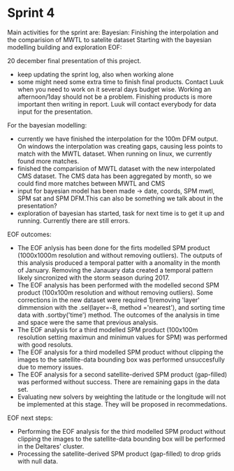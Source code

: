 # Sprint 4

Main activities for the sprint are:
Bayesian:
Finishing the interpolation and the comparision of MWTL to satelite dataset
Starting with the bayesian modelling building and exploration
EOF:

20 december final presentation of this project. 
* keep updating the sprint log, also when working alone
* some might need some extra time to finish final products. Contact Luuk when you need to work on it several days budget wise. Working an afternoon/1day should not be a problem. Finishing products is more important then writing in report. Luuk will contact everybody for data input for the presentation.

For the bayesian modelling:
* currently we have finished the interpolation for the 100m DFM output. On windows the interpolation was creating gaps, causing less points to match with the MWTL dataset. When running on linux, we currently found more matches.
* finished the comparision of MWTL dataset with the new interpolated CMS dataset. The CMS data has been aggregated by month, so we could find more matches between MWTL and CMS 
* input for bayesian model has been made -> date, coords, SPM mwtl, SPM sat and SPM DFM.This can also be something we talk about in the presentation? 
* exploration of bayesian has started, task for next time is to get it up and running. Currently there are still errors. 

EOF outcomes:
* The EOF anlysis has been done for the firts modelled SPM product (1000x1000m resolution and without removing outliers). The outputs of this analysis produced a temporal patter with a anomality in the month of January. Removing the Janauary data created a temporal pattern likely sincronized with the storm season during 2017.
* The EOF analysis has been performed with the modelled second SPM product (100x100m resolution and without removing outliers). Some corrections in the new dataset were required 1)removing 'layer' dimmension with the .sel(layer=-8, method ='nearest'), and sorting time data with .sortby('time') method. The outcomes of the analysis in time and space were the same that previous analysis. 
* The EOF analysis for a third modelled SPM product (100x100m resolution setting maximun and minimun values for SPM) was performed with good resoluts.
* The EOF analysis for a third modelled SPM product without clipping the images to the satellite-data bounding box was performed unsuccesfully due to memory issues.
* The EOF analysis for a second satellite-derived SPM product (gap-filled) was performed without success. There are remaining gaps in the data set. 
* Evaluating new solvers by weighting the latitude or the longitude will not be implemented at this stage. They will be proposed in recommedations. 

EOF next steps:
* Performing the EOF analysis for the third modelled SPM product without clipping the images to the satellite-data bounding box will be performed in the Deltares' cluster.
* Processing the satellite-derived SPM product (gap-filled) to drop grids with null data.

